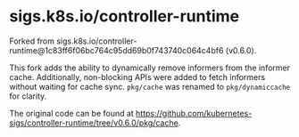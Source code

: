 # sigs.k8s.io/controller-runtime

Forked from sigs.k8s.io/controller-runtime@1c83ff6f06bc764c95dd69b0f743740c064c4bf6 (v0.6.0).

This fork adds the ability to dynamically
remove informers from the informer cache. Additionally, non-blocking APIs were added to fetch informers
without waiting for cache sync. `pkg/cache` was renamed to `pkg/dynamiccache` for clarity. 

The original code can be found at https://github.com/kubernetes-sigs/controller-runtime/tree/v0.6.0/pkg/cache.

